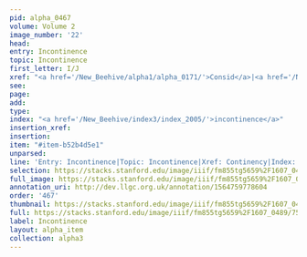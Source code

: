 ```yaml
---
pid: alpha_0467
volume: Volume 2
image_number: '22'
head: 
entry: Incontinence
topic: Incontinence
first_letter: I/J
xref: "<a href='/New_Beehive/alpha1/alpha_0171/'>Consid</a>|<a href='/New_Beehive/alpha1/alpha_0175/'>Continency</a>"
see: 
page: 
add: 
type: 
index: "<a href='/New_Beehive/index3/index_2005/'>incontinence</a>"
insertion_xref: 
insertion: 
item: "#item-b52b4d5e1"
unparsed: 
line: 'Entry: Incontinence|Topic: Incontinence|Xref: Continency|Index: incontinence|#item-b52b4d5e1'
selection: https://stacks.stanford.edu/image/iiif/fm855tg5659%2F1607_0489/753,4556,2937,241/full/0/default.jpg
full_image: https://stacks.stanford.edu/image/iiif/fm855tg5659%2F1607_0489/full/full/0/default.jpg
annotation_uri: http://dev.llgc.org.uk/annotation/1564759778604
order: '467'
thumbnail: https://stacks.stanford.edu/image/iiif/fm855tg5659%2F1607_0489/753,4556,600,180/250,/0/default.jpg
full: https://stacks.stanford.edu/image/iiif/fm855tg5659%2F1607_0489/753,4556,2937,241/full/0/default.jpg
label: Incontinence
layout: alpha_item
collection: alpha3
---
```

